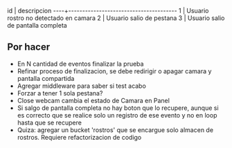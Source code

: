 id | descripcion
----+---------------------------------------
1 | Usuario rostro no detectado en camara
2 | Usuario salio de pestana
3 | Usuario salio de pantalla completa

## Por hacer

- En N cantidad de eventos finalizar la prueba
- Refinar proceso de finalizacion, se debe redirigir o apagar camara y pantalla compartida
- Agregar middleware para saber si test acabo
- Forzar a tener 1 sola pestana?
- Close webcam cambia el estado de Camara en Panel
- Si salgo de pantalla completa no hay boton que lo recupere, aunque si es correcto que se realice solo un registro de ese evento y no en loop hasta que se recupere
- Quiza: agregar un bucket 'rostros' que se encargue solo almacen de rostros. Requiere refactorizacion de codigo
